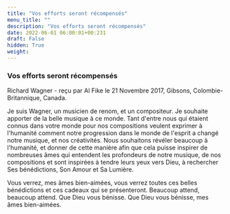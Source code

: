 ```yaml
---
title: "Vos efforts seront récompensés"
menu_title: ""
description: "Vos efforts seront récompensés"
date: 2022-06-01 06:00:01+00:231
draft: False
hidden: True
weight:
---
```

### Vos efforts seront récompensés

Richard Wagner - reçu par Al Fike le 21 Novembre 2017, Gibsons, Colombie-Britannique, Canada.

Je suis Wagner, un musicien de renom, et un compositeur. Je souhaite apporter de la belle musique à ce monde. Tant d'entre nous qui étaient connus dans votre monde pour nos compositions veulent exprimer à l'humanité comment notre progression dans le monde de l'esprit a changé notre musique, et nos créativités. Nous souhaitons révéler beaucoup à l'humanité, et donner de cette manière afin que cela puisse inspirer de nombreuses âmes qui entendent les profondeurs de notre musique, de nos compositions et sont inspirées à tendre leurs yeux vers Dieu, à rechercher Ses bénédictions, Son Amour et Sa Lumière.

Vous verrez, mes âmes bien-aimées, vous verrez toutes ces belles bénédictions et ces cadeaux qui se présenteront. Beaucoup attend, beaucoup attend. Que Dieu vous bénisse. Que Dieu vous bénisse, mes âmes bien-aimées.

